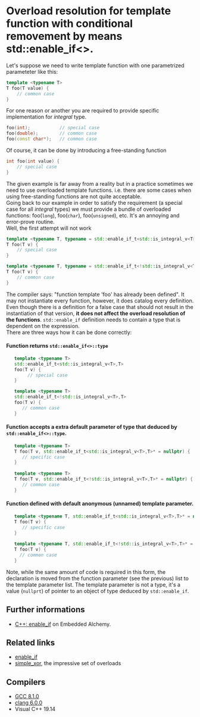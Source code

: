 # Overload resolution for template function with conditional removement by means std::enable_if<>.  
Let's suppose we need to write template function with one parametrized parameteter like this:
```cpp
template <typename T>
T foo(T value) {
    // common case
}
```
For one reason or another you are required to provide specific implementation for _integral_ type.
```cpp
foo(int);           // special case
foo(double);        // common case
foo(const char*);   // common case
```

Of course, it can be done by introducing a free-standing function
```cpp
int foo(int value) {
    // special case
}
```
The given example is far away from a reality but in a practice sometimes we  need to use overloaded template functions. i.e. there are some cases when using free-standing functions are not quite acceptable.   
Going back to our example in order to satisfy the requirement (a special case for all _integral_ types) we must provide a bundle of overloaded functions: foo(`long`), foo(`char`), foo(`unsigned`), etc.
It's an annoying and error-prove routine.  
Well, the first attempt will not work
```cpp
template <typename T, typename = std::enable_if_t<std::is_integral_v<T>>>
T foo(T v) {
    // special case
}

template <typename T, typename = std::enable_if_t<!std::is_integral_v<T>>>
T foo(T v) {
    // common case
}
```
The compiler says: "function template 'foo' has already been defined".
It may not instantiate every function, however, it does catalog every definition. Even though there is a definition for a false case that should not result in the instantiation of that version, __it does not affect the overload resolution of the functions__.  `std::enable_if` definition needs to contain a type that is dependent on the expression.  
There are three ways how it can be done correctly:

#### Function returns `std::enable_if<>::type`
```cpp
   template <typename T>
   std::enable_if_t<std::is_integral_v<T>,T>
   foo(T v) {
        // special case
   }

   template <typename T>
   std::enable_if_t<!std::is_integral_v<T>,T>
   foo(T v) {
      // common case
   }
```
#### Function accepts a __extra default parameter__ of type that deduced by `std::enable_if<>::type`. 
```cpp
   template <typename T>
   T foo(T v, std::enable_if_t<std::is_integral_v<T>,T>* = nullptr) {
      // specific case
   }
   
   template <typename T>
   T foo(T v, std::enable_if_t<!std::is_integral_v<T>,T>* = nullptr) {
      // common case
   }
```
#### Function defined with default anonymous (unnamed) template parameter. 
```cpp
   template <typename T, std::enable_if_t<std::is_integral_v<T>,T>* = nullptr>
   T foo(T v) {
      // specific case
   }
   
   template <typename T, std::enable_if_t<!std::is_integral_v<T>,T>* = nullptr>
   T foo(T v) {
     // common case
   }
```
Note, while the same amount of code is required in this form, the declaration is moved from the function parameter (see the previous) list to the template parameter list. The template parameter is not a type, it's a value (`nullprt`) of pointer to an object of type deduced by `std::enable_if`.


## Further informations
* [C++: enable_if](http://codeofthedamned.com/index.php/enable_if) on Embedded Alchemy. 
## Related links
* [enable_if](../enable_if)
* [simple_xor](https://github.com/nikolaAV/skeleton/tree/master/algorithm/simple_xor), the impressive set of overloads
## Compilers
* [GCC 8.1.0](https://wandbox.org/)
* [clang 6.0.0](https://wandbox.org/)
* Visual C++ 19.14 
